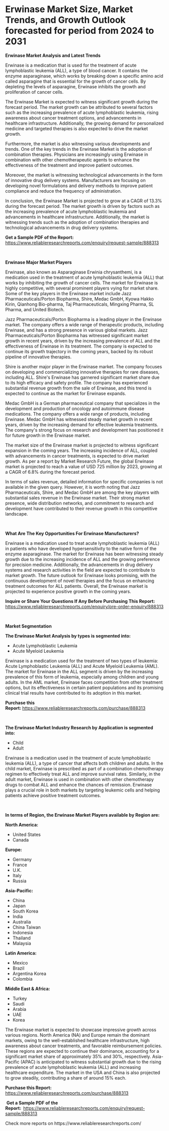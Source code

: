<p><h1>Erwinase Market Size, Market Trends, and Growth Outlook forecasted for period from 2024 to 2031</h1></p><p><strong>Erwinase Market Analysis and Latest Trends</strong></p>
<p><p>Erwinase is a medication that is used for the treatment of acute lymphoblastic leukemia (ALL), a type of blood cancer. It contains the enzyme asparaginase, which works by breaking down a specific amino acid called asparagine that is essential for the growth of cancer cells. By depleting the levels of asparagine, Erwinase inhibits the growth and proliferation of cancer cells.</p><p>The Erwinase Market is expected to witness significant growth during the forecast period. The market growth can be attributed to several factors such as the increasing prevalence of acute lymphoblastic leukemia, rising awareness about cancer treatment options, and advancements in healthcare infrastructure. Additionally, the growing demand for personalized medicine and targeted therapies is also expected to drive the market growth.</p><p>Furthermore, the market is also witnessing various developments and trends. One of the key trends in the Erwinase Market is the adoption of combination therapies. Physicians are increasingly using Erwinase in combination with other chemotherapeutic agents to enhance the effectiveness of the treatment and improve patient outcomes.</p><p>Moreover, the market is witnessing technological advancements in the form of innovative drug delivery systems. Manufacturers are focusing on developing novel formulations and delivery methods to improve patient compliance and reduce the frequency of administration.</p><p>In conclusion, the Erwinase Market is projected to grow at a CAGR of 13.3% during the forecast period. The market growth is driven by factors such as the increasing prevalence of acute lymphoblastic leukemia and advancements in healthcare infrastructure. Additionally, the market is witnessing trends such as the adoption of combination therapies and technological advancements in drug delivery systems.</p></p>
<p><strong>Get a Sample PDF of the Report:&nbsp;</strong> <a href="https://www.reliableresearchreports.com/enquiry/request-sample/888313">https://www.reliableresearchreports.com/enquiry/request-sample/888313</a></p>
<p>&nbsp;</p>
<p><strong>Erwinase Major Market Players</strong></p>
<p><p>Erwinase, also known as Asparaginase Erwinia chrysanthemi, is a medication used in the treatment of acute lymphoblastic leukemia (ALL) that works by inhibiting the growth of cancer cells. The market for Erwinase is highly competitive, with several prominent players vying for market share. Some of the key players in the Erwinase market include Jazz Pharmaceuticals/Porton Biopharma, Shire, Medac GmbH, Kyowa Hakko Kirin, Qianhong Bio-pharma, Taj Pharmaceuticals, Mingxing Pharma, SL Pharma, and United Biotech.</p><p>Jazz Pharmaceuticals/Porton Biopharma is a leading player in the Erwinase market. The company offers a wide range of therapeutic products, including Erwinase, and has a strong presence in various global markets. Jazz Pharmaceuticals/Porton Biopharma has witnessed significant market growth in recent years, driven by the increasing prevalence of ALL and the effectiveness of Erwinase in its treatment. The company is expected to continue its growth trajectory in the coming years, backed by its robust pipeline of innovative therapies.</p><p>Shire is another major player in the Erwinase market. The company focuses on developing and commercializing innovative therapies for rare diseases, including ALL. Shire's Erwinase has garnered significant market share due to its high efficacy and safety profile. The company has experienced substantial revenue growth from the sale of Erwinase, and this trend is expected to continue as the market for Erwinase expands.</p><p>Medac GmbH is a German pharmaceutical company that specializes in the development and production of oncology and autoimmune disease medications. The company offers a wide range of products, including Erwinase. Medac GmbH has witnessed steady market growth in recent years, driven by the increasing demand for effective leukemia treatments. The company's strong focus on research and development has positioned it for future growth in the Erwinase market.</p><p>The market size of the Erwinase market is projected to witness significant expansion in the coming years. The increasing incidence of ALL, coupled with advancements in cancer treatments, is expected to drive market growth. As per a report by Market Research Future, the global Erwinase market is projected to reach a value of USD 725 million by 2023, growing at a CAGR of 6.8% during the forecast period.</p><p>In terms of sales revenue, detailed information for specific companies is not available in the given query. However, it is worth noting that Jazz Pharmaceuticals, Shire, and Medac GmbH are among the key players with substantial sales revenue in the Erwinase market. Their strong market presence, wide distribution networks, and commitment to research and development have contributed to their revenue growth in this competitive landscape.</p></p>
<p>&nbsp;</p>
<p><strong>What Are The Key Opportunities For Erwinase Manufacturers?</strong></p>
<p><p>Erwinase is a medication used to treat acute lymphoblastic leukemia (ALL) in patients who have developed hypersensitivity to the native form of the enzyme asparaginase. The market for Erwinase has been witnessing steady growth due to the increasing incidence of ALL and the growing preference for precision medicine. Additionally, the advancements in drug delivery systems and research activities in the field are expected to contribute to market growth. The future outlook for Erwinase looks promising, with the continuous development of novel therapies and the focus on enhancing treatment outcomes for ALL patients. Overall, the Erwinase market is projected to experience positive growth in the coming years.</p></p>
<p><strong>Inquire or Share Your Questions If Any Before Purchasing This Report:</strong> <a href="https://www.reliableresearchreports.com/enquiry/pre-order-enquiry/888313">https://www.reliableresearchreports.com/enquiry/pre-order-enquiry/888313</a></p>
<p>&nbsp;</p>
<p><strong>Market Segmentation</strong></p>
<p><strong>The Erwinase Market Analysis by types is segmented into:</strong></p>
<p><ul><li>Acute Lymphoblastic Leukemia</li><li>Acute Myeloid Leukemia</li></ul></p>
<p><p>Erwinase is a medication used for the treatment of two types of leukemia: Acute Lymphoblastic Leukemia (ALL) and Acute Myeloid Leukemia (AML). The market for Erwinase in the ALL segment is driven by the increasing prevalence of this form of leukemia, especially among children and young adults. In the AML market, Erwinase faces competition from other treatment options, but its effectiveness in certain patient populations and its promising clinical trial results have contributed to its adoption in this market.</p></p>
<p><strong>Purchase this Report:&nbsp;</strong><a href="https://www.reliableresearchreports.com/purchase/888313">https://www.reliableresearchreports.com/purchase/888313</a></p>
<p>&nbsp;</p>
<p><strong>The Erwinase Market Industry Research by Application is segmented into:</strong></p>
<p><ul><li>Child</li><li>Adult</li></ul></p>
<p><p>Erwinase is a medication used in the treatment of acute lymphoblastic leukemia (ALL), a type of cancer that affects both children and adults. In the child market, Erwinase is prescribed as part of a combination chemotherapy regimen to effectively treat ALL and improve survival rates. Similarly, in the adult market, Erwinase is used in combination with other chemotherapy drugs to combat ALL and enhance the chances of remission. Erwinase plays a crucial role in both markets by targeting leukemic cells and helping patients achieve positive treatment outcomes.</p></p>
<p>&nbsp;</p>
<p><strong>In terms of Region, the Erwinase Market Players available by Region are:</strong></p>
<p>
    <p> <strong> North America: </strong>
        <ul>
            <li>United States</li>
            <li>Canada</li>
        </ul>
        </p> 
    <p> <strong> Europe: </strong>
        <ul>
            <li>Germany</li>
            <li>France</li>
            <li>U.K.</li>
            <li>Italy</li>
            <li>Russia</li>
        </ul>
        </p> 
    <p> <strong> Asia-Pacific: </strong>
        <ul>
            <li>China</li>
            <li>Japan</li>
            <li>South Korea</li>
            <li>India</li>
            <li>Australia</li>
            <li>China Taiwan</li>
            <li>Indonesia</li>
            <li>Thailand</li>
            <li>Malaysia</li>
        </ul>
        </p> 
    <p> <strong> Latin America: </strong>
        <ul>
            <li>Mexico</li>
            <li>Brazil</li>
            <li>Argentina Korea</li>
            <li>Colombia</li>
        </ul>
        </p> 
    <p> <strong> Middle East & Africa: </strong>
        <ul>
            <li>Turkey</li>
            <li>Saudi</li>
            <li>Arabia</li>
            <li>UAE</li>
            <li>Korea</li>
        </ul>
    </p>
    </p>
<p><p>The Erwinase market is expected to showcase impressive growth across various regions. North America (NA) and Europe remain the dominant markets, owing to the well-established healthcare infrastructure, high awareness about cancer treatments, and favorable reimbursement policies. These regions are expected to continue their dominance, accounting for a significant market share of approximately 35% and 30%, respectively. Asia-Pacific (APAC) is anticipated to witness substantial growth due to the rising prevalence of acute lymphoblastic leukemia (ALL) and increasing healthcare expenditure. The market in the USA and China is also projected to grow steadily, contributing a share of around 15% each.</p></p>
<p><strong>Purchase this Report: </strong><a href="https://www.reliableresearchreports.com/purchase/888313">https://www.reliableresearchreports.com/purchase/888313</a></p>
<p>&nbsp;<strong>Get a Sample PDF of the Report:&nbsp;&nbsp;</strong><a href="https://www.reliableresearchreports.com/enquiry/request-sample/888313">https://www.reliableresearchreports.com/enquiry/request-sample/888313</a></p>
<p><strong></strong></p>
<p>Check more reports on https://www.reliableresearchreports.com/</p>